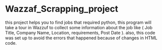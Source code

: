 # Wazzaf_Scrapping_project
this project helps you to find jobs that required python, this program will take a tour in Wazzuf to collect some information about the job like ( Job Title, Company Name, Location, requirements, Post Date ).
also, this code was set up to avoid the errors that happened because of changes in HTML code.
